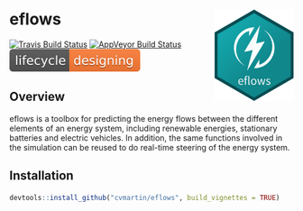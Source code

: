 
<!-- README.md is generated from README.Rmd. Please edit that file -->
eflows <img src="man/figures/eflowsicon.png" align="right" width="140" />
=========================================================================

[![Travis Build Status](https://travis-ci.org/cvmartin/eflows.svg?branch=master)](https://travis-ci.org/cvmartin/eflows) [![AppVeyor Build Status](https://ci.appveyor.com/api/projects/status/github/cvmartin/eflows?branch=master&svg=true)](https://ci.appveyor.com/project/cvmartin/eflows) <!-- [![Coverage Status](https://img.shields.io/codecov/c/github/cvmartin/eflows/master.svg)](https://codecov.io/github/cvmartin/eflows?branch=master) --> [![Lifecycle](man/figures/lifecycle-designing-orange.svg)]()

Overview
--------

eflows is a toolbox for predicting the energy flows between the different elements of an energy system, including renewable energies, stationary batteries and electric vehicles. In addition, the same functions involved in the simulation can be reused to do real-time steering of the energy system.

Installation
------------

``` r
devtools::install_github("cvmartin/eflows", build_vignettes = TRUE)
```
